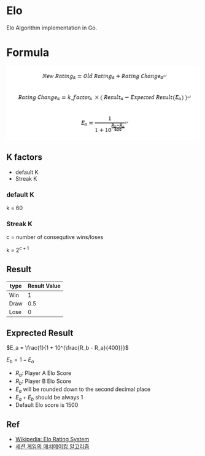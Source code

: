 # Elo

Elo Algorithm implementation in Go.


# Formula
![alt text](image.png)

## K factors
- default K
- Streak K

### default K
k = 60

### Streak K
c = number of consequtive wins/loses

k = $2^{c+1}$

## Result
| type | Result Value |
| --- | --- |
| Win | 1 |
| Draw | 0.5 |
| Lose | 0 |

## Exprected Result
$E_a = \frac{1}{1 + 10^{\frac{R_b - R_a}{400}}}$

$E_b = 1 - E_a$

- $R_a$: Player A Elo Score
- $R_b$: Player B Elo Score
- $E_a$ will be rounded down to the second decimal place
- $E_a + E_b$ should be always 1
- Default Elo score is 1500


## Ref
- [Wikipedia: Elo Rating System](https://en.wikipedia.org/wiki/Elo_rating_system)
- [세션 게임의 매치메이킹 알고리즘](https://medium.com/rate-labs/%EC%84%B8%EC%85%98-%EA%B2%8C%EC%9E%84%EC%9D%98-%EB%A7%A4%EC%B9%98%EB%A9%94%EC%9D%B4%ED%82%B9-%EC%95%8C%EA%B3%A0%EB%A6%AC%EC%A6%98-c29989ddadcc)